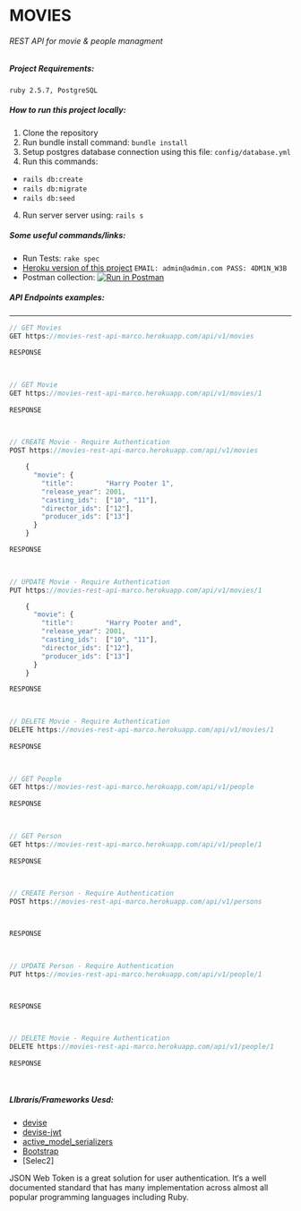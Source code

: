 # MOVIES
###### REST API for movie & people managment

##### Project Requirements:
``ruby 2.5.7, PostgreSQL``

##### How to run this project locally:
1. Clone the repository
2. Run bundle install command:
``bundle install``
3. Setup postgres database connection using this file:
``config/database.yml``
4. Run this commands:
* ``rails db:create``
* ``rails db:migrate``
* ``rails db:seed``

4. Run server server using: ``rails s``

##### Some useful commands/links:
* Run Tests: ``rake spec``
* [Heroku version of this project](https://cinema-rest-api.herokuapp.com/)
``EMAIL: admin@admin.com PASS: 4DM1N_W3B``
* Postman collection: [![Run in Postman](https://run.pstmn.io/button.svg)](https://app.getpostman.com/run-collection/)

##### API Endpoints examples:
---

```javascript
// GET Movies
GET https://movies-rest-api-marco.herokuapp.com/api/v1/movies
    
RESPONSE

    
```

```javascript
// GET Movie
GET https://movies-rest-api-marco.herokuapp.com/api/v1/movies/1
    
RESPONSE

    
```

```javascript
// CREATE Movie - Require Authentication
POST https://movies-rest-api-marco.herokuapp.com/api/v1/movies

    {
      "movie": {
        "title":		"Harry Pooter 1",
        "release_year": 2001,
        "casting_ids":	["10", "11"],
        "director_ids": ["12"],
        "producer_ids": ["13"]
      }
    }

RESPONSE

    
```

```javascript
// UPDATE Movie - Require Authentication
PUT https://movies-rest-api-marco.herokuapp.com/api/v1/movies/1

    {
      "movie": {
        "title":		"Harry Pooter and",
        "release_year": 2001,
        "casting_ids":	["10", "11"],
        "director_ids": ["12"],
        "producer_ids": ["13"]
      }
    }

RESPONSE

    
```

```javascript
// DELETE Movie - Require Authentication
DELETE https://movies-rest-api-marco.herokuapp.com/api/v1/movies/1
    
RESPONSE

    
```


```javascript
// GET People
GET https://movies-rest-api-marco.herokuapp.com/api/v1/people
    
RESPONSE

    
```

```javascript
// GET Person
GET https://movies-rest-api-marco.herokuapp.com/api/v1/people/1
    
RESPONSE

    
```

```javascript
// CREATE Person - Require Authentication
POST https://movies-rest-api-marco.herokuapp.com/api/v1/persons



RESPONSE

    
```

```javascript
// UPDATE Person - Require Authentication
PUT https://movies-rest-api-marco.herokuapp.com/api/v1/people/1



RESPONSE

    
```

```javascript
// DELETE Movie - Require Authentication
DELETE https://movies-rest-api-marco.herokuapp.com/api/v1/people/1
    
RESPONSE

    
```



##### LIbraris/Frameworks Uesd:
* [devise](https://github.com/rack/rack)
* [devise-jwt](https://github.com/ruby-grape/grape)
* [active_model_serializers](https://github.com/jeremyevans/sequel)
* [Bootstrap](https://github.com/dry-rb/dry-transaction)
* [Selec2]




JSON Web Token is a great solution for user authentication. It‘s a well documented standard that has many implementation across almost all popular programming languages including Ruby.

